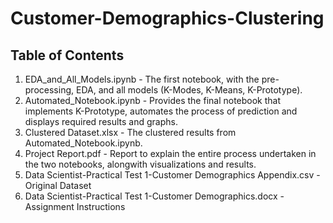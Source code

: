 # Customer-Demographics-Clustering

## Table of Contents
1. EDA_and_All_Models.ipynb - The first notebook, with the pre-processing, EDA, and all models (K-Modes, K-Means, K-Prototype).
2. Automated_Notebook.ipynb - Provides the final notebook that implements K-Prototype, automates the process of prediction and displays required results and graphs.
3. Clustered Dataset.xlsx - The clustered results from Automated_Notebook.ipynb.
4. Project Report.pdf - Report to explain the entire process undertaken in the two notebooks, alongwith visualizations and results.
5. Data Scientist-Practical Test 1-Customer Demographics Appendix.csv - Original Dataset
6. Data Scientist-Practical Test 1-Customer Demographics.docx - Assignment Instructions